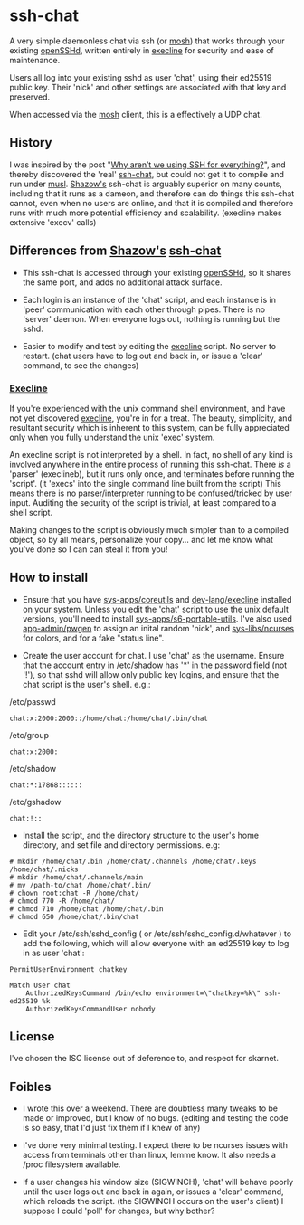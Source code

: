 # ssh-chat

A very simple daemonless chat via ssh (or [mosh][11]) that works through your existing [openSSHd][4], written entirely in [execline][5] for security and ease of maintenance.

Users all log into your existing sshd as user 'chat', using their ed25519 public key. Their 'nick' and other settings are associated with that key and preserved.

When accessed via the [mosh][11] client, this is a effectively a UDP chat.

## History

I was inspired by the post "[Why aren’t we using SSH for everything?][10]", and thereby discovered the 'real' [ssh-chat][1], but could not get it to compile and run under [musl][2]. [Shazow's][3] ssh-chat is arguably superior on many counts, including that it runs as a dameon, and therefore can do things this ssh-chat cannot, even when no users are online, and that it is compiled and therefore runs with much more potential efficiency and scalability. (execline makes extensive 'execv' calls)

## Differences from [Shazow's][3] [ssh-chat][1]

* This ssh-chat is accessed through your existing [openSSHd][4], so it shares the same port, and adds no additional attack surface.

* Each login is an instance of the 'chat' script, and each instance is in 'peer' communication with each other through pipes. There is no 'server' daemon. When everyone logs out, nothing is running but the sshd.

* Easier to modify and test by editing the [execline][5] script. No server to restart. (chat users have to log out and back in, or issue a 'clear' command, to see the changes)

### [Execline][5]

If you're experienced with the unix command shell environment, and have not yet discovered [execline][5], you're in for a treat. The beauty, simplicity, and resultant security which is inherent to this system, can be fully appreciated only when you fully understand the unix 'exec' system.

An execline script is not interpreted by a shell.  In fact, no shell of any kind is involved anywhere in the entire process of running this ssh-chat.  There *is* a 'parser' (execlineb), but it runs only once, and terminates before running the 'script'. (it 'execs' into the single command line built from the script) This means there is no parser/interpreter running to be confused/tricked by user input. Auditing the security of the script is trivial, at least compared to a shell script.

Making changes to the script is obviously much simpler than to a compiled object, so by all means, personalize your copy...  and let me know what you've done so I can can steal it from you!

## How to install

* Ensure that you have [sys-apps/coreutils][9] and [dev-lang/execline][5] installed on your system. Unless you edit the 'chat' script to use the unix default versions, you'll need to install [sys-apps/s6-portable-utils][6]. I've also used [app-admin/pwgen][7] to assign an inital random 'nick', and [sys-libs/ncurses][8] for colors, and for a fake "status line".

* Create the user account for chat.  I use 'chat' as the username. Ensure that the account entry in /etc/shadow has '*' in the password field (not '!'), so that sshd will allow only public key logins, and ensure that the chat script is the user's shell. e.g.:

/etc/passwd
``` code
chat:x:2000:2000::/home/chat:/home/chat/.bin/chat
````
/etc/group
```` code
chat:x:2000:
````
/etc/shadow
```` code
chat:*:17868::::::
````
/etc/gshadow
```` code
chat:!::
````

* Install the script, and the directory structure to the user's home directory, and set file and directory permissions. e.g:

```` console
# mkdir /home/chat/.bin /home/chat/.channels /home/chat/.keys /home/chat/.nicks
# mkdir /home/chat/.channels/main
# mv /path-to/chat /home/chat/.bin/
# chown root:chat -R /home/chat/
# chmod 770 -R /home/chat/
# chmod 710 /home/chat /home/chat/.bin
# chmod 650 /home/chat/.bin/chat
````

* Edit your /etc/ssh/sshd_config ( or /etc/ssh/sshd_config.d/whatever ) to add the following, which will allow everyone with an ed25519 key to log in as user 'chat':

``` code
PermitUserEnvironment chatkey

Match User chat
	AuthorizedKeysCommand /bin/echo environment=\"chatkey=%k\" ssh-ed25519 %k
	AuthorizedKeysCommandUser nobody
```

## License

I've chosen the ISC license out of deference to, and respect for skarnet.

## Foibles

* I wrote this over a weekend. There are doubtless many tweaks to be made or improved, but I know of no bugs. (editing and testing the code is so easy, that I'd just fix them if I knew of any)

* I've done very minimal testing.  I expect there to be ncurses issues with access from terminals other than linux, lemme know.  It also needs a /proc filesystem available.

* If a user changes his window size (SIGWINCH), 'chat' will behave poorly until the user logs out and back in again, or issues a 'clear' command, which reloads the script. (the SIGWINCH occurs on the user's client) I suppose I could 'poll' for changes, but why bother?

[1]: https://github.com/shazow/ssh-chat
[2]: https://musl.libc.org
[3]: https://github.com/shazow
[4]: https://www.openssh.com/
[5]: https://www.skarnet.org/software/execline/
[6]: https://www.skarnet.org/software/s6-portable-utils/
[7]: https://sourceforge.net/projects/pwgen/
[8]: https://www.gnu.org/software/ncurses/
[9]: https://www.gnu.org/software/coreutils/
[10]: https://medium.com/@shazow/ssh-how-does-it-even-9e43586e4ffc
[11]: https://mosh.org
